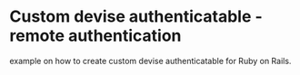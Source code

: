 # Custom devise authenticatable - remote authentication

example on how to create custom devise authenticatable for Ruby on Rails.
